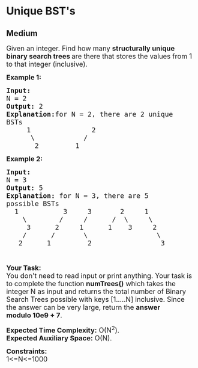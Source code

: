 # Unique BST's
## Medium 
<div class="problem-statement">
                <p></p><p><span style="font-size:18px">Given an integer. Find how many <strong>structurally unique binary search trees </strong>are there that stores the&nbsp;values from 1 to that integer (inclusive).&nbsp;</span></p>

<p><strong><span style="font-size:18px">Example 1:</span></strong></p>

<pre><strong><span style="font-size:18px">Input:
</span></strong><span style="font-size:18px">N = 2<strong>
Output: </strong>2<strong>
Explanation:</strong>for N = 2, there are 2 unique
BSTs
&nbsp;&nbsp;&nbsp;&nbsp; 1&nbsp;&nbsp;&nbsp;&nbsp;&nbsp;&nbsp;&nbsp;&nbsp;&nbsp;&nbsp;&nbsp;&nbsp;&nbsp;&nbsp; 2 &nbsp;
&nbsp;&nbsp;&nbsp;&nbsp;&nbsp; \ &nbsp;&nbsp;&nbsp;&nbsp;&nbsp;&nbsp;&nbsp;&nbsp;&nbsp;&nbsp; /
&nbsp;&nbsp;&nbsp;&nbsp;&nbsp;&nbsp; 2&nbsp;&nbsp;&nbsp;&nbsp;&nbsp;&nbsp;&nbsp;&nbsp; 1</span>
</pre>

<p><strong><span style="font-size:18px">Example 2:</span></strong></p>

<pre><strong><span style="font-size:18px">Input:
</span></strong><span style="font-size:18px">N = 3<strong>
Output: </strong>5<strong>
Explanation: </strong>for N = 3, there are 5
possible BSTs
&nbsp; 1&nbsp;&nbsp;&nbsp;&nbsp;&nbsp;&nbsp;&nbsp;&nbsp;&nbsp;&nbsp; 3&nbsp;&nbsp;&nbsp;&nbsp; 3&nbsp;&nbsp;&nbsp;&nbsp;&nbsp;&nbsp; 2&nbsp;&nbsp;&nbsp;&nbsp; 1
&nbsp;&nbsp;&nbsp; \ &nbsp;&nbsp; &nbsp;&nbsp;&nbsp;&nbsp;/&nbsp;&nbsp;&nbsp;  /&nbsp;&nbsp;&nbsp;&nbsp;&nbsp; /&nbsp; \ &nbsp;&nbsp;&nbsp; \
&nbsp;&nbsp;&nbsp;&nbsp; 3&nbsp;&nbsp;&nbsp;&nbsp;&nbsp;&nbsp;2&nbsp;&nbsp;&nbsp;&nbsp;&nbsp;1&nbsp;&nbsp;&nbsp;&nbsp;&nbsp;&nbsp;1&nbsp;&nbsp;&nbsp; 3&nbsp;&nbsp;&nbsp;&nbsp; 2
&nbsp;&nbsp;&nbsp; /&nbsp;&nbsp;&nbsp;&nbsp;&nbsp;&nbsp;/&nbsp;&nbsp;&nbsp;&nbsp;&nbsp;&nbsp;&nbsp;\ &nbsp;&nbsp;&nbsp;&nbsp;&nbsp;&nbsp;&nbsp;&nbsp;&nbsp;&nbsp;&nbsp;&nbsp;&nbsp;&nbsp;&nbsp;&nbsp;\
&nbsp;&nbsp; 2&nbsp;&nbsp;&nbsp;&nbsp;&nbsp; 1&nbsp;&nbsp;&nbsp;&nbsp;&nbsp;&nbsp;&nbsp;&nbsp; 2&nbsp;&nbsp;&nbsp;&nbsp;&nbsp;&nbsp;&nbsp;&nbsp;&nbsp;&nbsp;&nbsp;&nbsp;&nbsp;&nbsp;&nbsp;&nbsp; 3</span></pre>

<p>&nbsp;</p>

<p><span style="font-size:18px"><strong>Your Task:</strong><br>
You don't need to read input or print anything. Your task is to complete the function&nbsp;<strong>numTrees()</strong>&nbsp;which takes the integer N as input&nbsp;and returns the total number of Binary Search Trees possible with keys [1.....N] inclusive. Since the answer can be very large, return the <strong>answer modulo&nbsp;10e9 + 7</strong>.</span></p>

<p><span style="font-size:18px"><strong>Expected Time Complexity:</strong>&nbsp;O(N<sup>2</sup>).<br>
<strong>Expected Auxiliary Space:</strong>&nbsp;O(N).</span></p>

<p><strong><span style="font-size:18px">Constraints:</span></strong><br>
<span style="font-size:18px">1&lt;=N&lt;=1000</span></p>
 <p></p>
            </div>